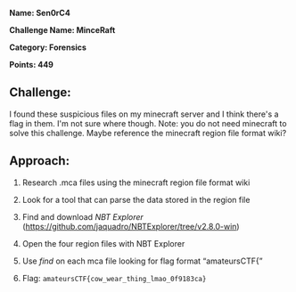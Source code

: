 **Name: Sen0rC4**

**Challenge Name: MinceRaft**

**Category: Forensics**

**Points: 449**



## Challenge:

I found these suspicious files on my minecraft server and I think there's a flag in them. I'm not sure where though.
Note: you do not need minecraft to solve this challenge. Maybe reference the minecraft region file format wiki?


## Approach:

1. Research .mca files using the minecraft region file format wiki
   
2. Look for a tool that can parse the data stored in the region file

3. Find and download *NBT Explorer* (https://github.com/jaquadro/NBTExplorer/tree/v2.8.0-win)

4. Open the four region files with NBT Explorer

5. Use *find* on each mca file looking for flag format “amateursCTF{”
   
6. Flag: `amateursCTF{cow_wear_thing_lmao_0f9183ca}`

   










